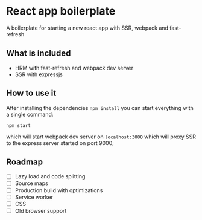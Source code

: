 # React app boilerplate

A boilerplate for starting a new react app with SSR, webpack and fast-refresh

## What is included

- HRM with fast-refresh and webpack dev server
- SSR with expressjs

## How to use it

After installing the dependencies `npm install` you can start everything with a single command:

```
npm start
```

which will start webpack dev server on `localhost:3000` which will proxy SSR to the express server started on port 9000;

## Roadmap

- [ ] Lazy load and code splitting
- [ ] Source maps
- [ ] Production build with optimizations
- [ ] Service worker
- [ ] CSS
- [ ] Old browser support
